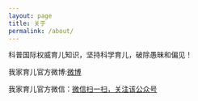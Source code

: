 ```yaml
---
layout: page
title: 关于
permalink: /about/
---
```


科普国际权威育儿知识，坚持科学育儿，破除愚昧和偏见！

我家育儿官方微博:[微博](http://weibo.com/u/5885281371)

我家育儿官方微信：[微信扫一扫，关注该公众号](http://mp.weixin.qq.com/mp/qrcode?scene=10000004&size=500&__biz=MzIzMDI0Mjc0NA==)
